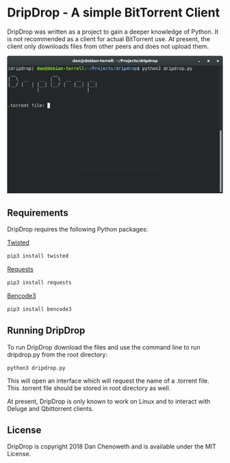 # DripDrop - A simple BitTorrent Client

DripDrop was written as a project to gain a deeper knowledge of Python. It is not recommended as a client for actual BitTorrent use. At present, the client only downloads files from other peers and does not upload them.

![DripDrop Screenshot](https://github.com/dcheno/dripdrop/blob/master/dripdrop_sc.png)

## Requirements

DripDrop requires the following Python packages:

[Twisted](https://twistedmatrix.com/trac/)
```bash
pip3 install twisted
```

[Requests](http://docs.python-requests.org/en/master/)
```bash
pip3 install requests
```

[Bencode3](https://pypi.org/project/bencode3/)
```bash
pip3 install bencode3
```

## Running DripDrop
To run DripDrop download the files and use the command line to run dripdrop.py from the root directory:

```
python3 dripdrop.py
```

This will open an interface which will request the name of a .torrent file. This .torrent file should be stored in root directory as well.

At present, DripDrop is only known to work on Linux and to interact with Deluge and Qbittorrent clients.

## License
DripDrop is copyright 2018 Dan Chenoweth and is available under the MIT License.
